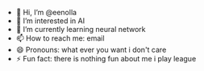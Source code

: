 - 👋 Hi, I’m @eenolla
- 👀 I’m interested in AI
- 🌱 I’m currently learning neural network
- 📫 How to reach me: email
- 😄 Pronouns: what ever you want i don't care
- ⚡ Fun fact: there is nothing fun about me i play league 

<!---
eenolla/eenolla is a ✨ special ✨ repository because its `README.md` (this file) appears on your GitHub profile.
You can click the Preview link to take a look at your changes.
--->
